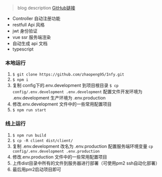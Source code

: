 > blog description [GitHub链接](https://github.com/zhaopeng95/Infy)

- Controller 自动注册功能
- restfull Api 风格
- jwt 身份验证
- vue ssr 服务端渲染
- 自动生成 api 文档
- typescript

### 本地运行
1. `$ git clone https://github.com/zhaopeng95/Infy.git`
2. `$ npm i`
3. 复制 config下的.env.development 到项目根目录
`$ cp config/.env.development .env.development`
配置文件开发环境为 .env.development
生产环境为 .env.production
4. 修改.env.development 文件中的一些常用配置项目
5. `$ npm run start`

### 线上运行
1. `$ npm run build`
2. `$ cp -R client dist/client/`
3. 复制 .env.development 改名为 .env.production 配置服务端环境变量 `cp config/.env.development .env.production`
4. 修改.env.production 文件中的一些常用配置项目
5. 上传dist目录中所有的文件到服务器进行部署（可使用pm2 ssh自动化部署）
6. 最后用pm2启动项目即可